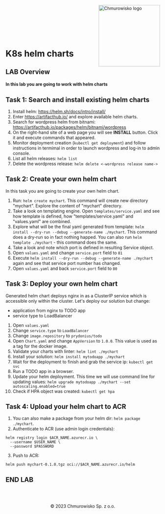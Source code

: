 <img src="../../../img/logo.png" alt="Chmurowisko logo" width="200" align="right">
<br><br>
<br><br>
<br><br>

# K8s helm charts

## LAB Overview

#### In this lab you are going to work with helm charts

## Task 1: Search and install existing helm charts

1. Install helm: 
   https://helm.sh/docs/intro/install/   
2. Enter https://artifacthub.io/ and explore available helm charts.
3. Search for wordpress helm from bitnami: https://artifacthub.io/packages/helm/bitnami/wordpress
4. On the right-hand site of a web page you will see **INSTALL** button. Click it and execute commands that appeared.
5. Monitor deployment creation (`kubectl get deployment`) and follow instructions in termimal in order to launch wordpress and log-in to admin console.
6. List all helm releases: `helm list`
7. Delete the wordpress release: `helm delete <-wordpress release name->`

## Task 2: Create your own helm chart
In this task you are going to create your own helm chart.
1. Run: `helm create mychart`. This command will create new directory "mychart". Explore the content of "mychart" directory.
2. Take a look on templating engine. Open `templates/service.yaml` and see how template is defined, how "templates/service.yaml" and "values.yaml" are combined.
3. Explore what will be the final yaml generated from template: `helm install --dry-run --debug --generate-name ./mychart`. This command does a dry-run so in fact nothing happed. You can also run `helm template ./mychart` - this command does the same.
4. Take a look and note which port is defined in resulting Service object.
5. Open `values.yaml` and change `service.port` field to `81`
6. Execute `helm install --dry-run --debug --generate-name ./mychart` again and see that service port number has changed.
7. Open `values.yaml` and  back `service.port` field to `80`

## Task 3: Deploy your own helm chart
Generated helm chart deploys nginx in as a ClusterIP service which is accessible only within the cluster. Let's deploy our solution but change:
- application from nginx to TODO app
- service type to LoadBalancer

1. Open `values.yaml`
2. Change `service.type` to `LoadBalancer`
3. Change `image.repository` to `prydonius/todo`
4. Open `Chart.yaml` and change `AppVersion` to `1.0.0`. This value is used as a tag for the docker image.
5. Validate your charts with linter: `helm lint ./mychart`
6. Install your solution: `helm install mytodoapp ./mychart`
7. Wait for the deployment to finish and grab the service ip: `kubectl get svc` 
8. Run a TODO app in a browser.
9. Update your helm deployment. This time we will use command line for updating values:
`helm upgrade mytodoapp ./mychart --set autoscaling.enabled=true`
10. Check if HPA object was created: `kubectl get hpa`

## Task 4: Upload your helm chart to ACR
1. You can also make a package from your helm dir: `helm package ./mychart`.
2. Authenticate to ACR (use admin login credentials):
```
helm registry login $ACR_NAME.azurecr.io \
  --username $USER_NAME \
  --password $PASSWORD
```
3. Push to ACR:
```
helm push mychart-0.1.0.tgz oci://$ACR_NAME.azurecr.io/helm
```
## END LAB

<br><br>

<center><p>&copy; 2023 Chmurowisko Sp. z o.o.<p></center>
